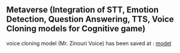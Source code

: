 ## Metaverse (Integration of STT, Emotion Detection, Question Answering, TTS, Voice Cloning models for Cognitive game)
voice cloning model (Mr. Zinouri Voice) has been saved at : [model](https://huggingface.co/fvyounesi/ZinouriVoiceCloned/tree/main)
